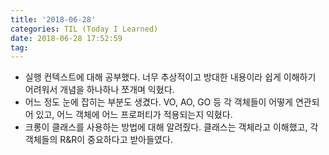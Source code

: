```yaml
---
title: '2018-06-28'
categories: TIL (Today I Learned)
date: 2018-06-28 17:52:59
tag:
---
```


- 실행 컨텍스트에 대해 공부했다. 너무 추상적이고 방대한 내용이라 쉽게 이해하기 어려워서 개념을 하나하나 쪼개며 익혔다. 
- 어느 정도 눈에 잡히는 부분도 생겼다. VO, AO, GO 등 각 객체들이 어떻게 연관되어 있고, 어느 객체에 어느 프로퍼티가 적용되는지 익혔다.
- 크롱이 클래스를 사용하는 방법에 대해 알려줬다. 클래스는 객체라고 이해했고, 각 객체들의 R&R이 중요하다고 받아들였다.